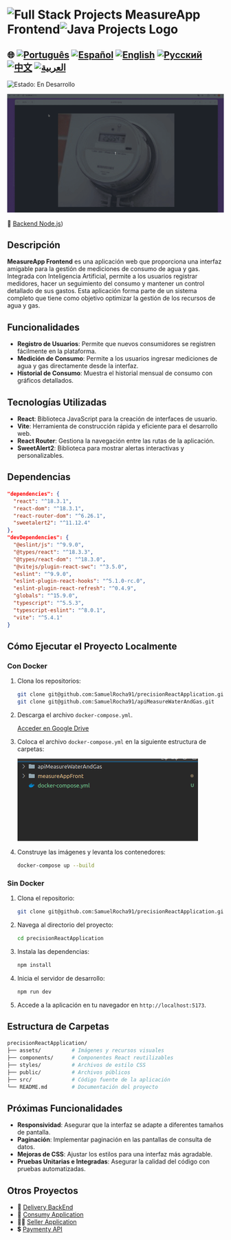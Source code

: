 # <img src="https://encrypted-tbn0.gstatic.com/images?q=tbn:ANd9GcTchGHKMA3VyA1ySh2ITWb0CIm_cnhF1cGvlQ&s" alt="Full Stack Projects" width="52" height="40" /> MeasureApp Frontend<img src="https://encrypted-tbn0.gstatic.com/images?q=tbn:ANd9GcTchGHKMA3VyA1ySh2ITWb0CIm_cnhF1cGvlQ&s" alt="Java Projects Logo" width="52" height="40" /> 

## 🌐 [![Português](https://img.shields.io/badge/Português-green)](https://github.com/SamuelRocha91/precisionReactApplication/blob/main/README.md) [![Español](https://img.shields.io/badge/Español-yellow)](https://github.com/SamuelRocha91/precisionReactApplication/blob/main/README_es.md) [![English](https://img.shields.io/badge/English-blue)](https://github.com/SamuelRocha91/precisionReactApplication/blob/main/README_en.md) [![Русский](https://img.shields.io/badge/Русский-lightgrey)](https://github.com/SamuelRocha91/precisionReactApplication/blob/main/README_ru.md) [![中文](https://img.shields.io/badge/中文-red)](https://github.com/SamuelRocha91/precisionReactApplication/blob/main/README_ch.md) [![العربية](https://img.shields.io/badge/العربية-orange)](https://github.com/SamuelRocha91/precisionReactApplication/blob/main/README_ar.md)

![Estado: En Desarrollo](https://img.shields.io/badge/status-en%20desarrollo-yellow)

![Demostración de la Aplicación](./gifs/apiMeasure.gif)

🤖 [Backend Node.js](https://github.com/SamuelRocha91/apiMeasureWaterAndGas/blob/main/README_es.md))

## Descripción

**MeasureApp Frontend** es una aplicación web que proporciona una interfaz amigable para la gestión de mediciones de consumo de agua y gas. Integrada con Inteligencia Artificial, permite a los usuarios registrar medidores, hacer un seguimiento del consumo y mantener un control detallado de sus gastos. Esta aplicación forma parte de un sistema completo que tiene como objetivo optimizar la gestión de los recursos de agua y gas.

## Funcionalidades

- **Registro de Usuarios**: Permite que nuevos consumidores se registren fácilmente en la plataforma.
- **Medición de Consumo**: Permite a los usuarios ingresar mediciones de agua y gas directamente desde la interfaz.
- **Historial de Consumo**: Muestra el historial mensual de consumo con gráficos detallados.

## Tecnologías Utilizadas

- **React**: Biblioteca JavaScript para la creación de interfaces de usuario.
- **Vite**: Herramienta de construcción rápida y eficiente para el desarrollo web.
- **React Router**: Gestiona la navegación entre las rutas de la aplicación.
- **SweetAlert2**: Biblioteca para mostrar alertas interactivas y personalizables.

## Dependencias

```json
"dependencies": {
  "react": "^18.3.1",
  "react-dom": "^18.3.1",
  "react-router-dom": "^6.26.1",
  "sweetalert2": "^11.12.4"
},
"devDependencies": {
  "@eslint/js": "^9.9.0",
  "@types/react": "^18.3.3",
  "@types/react-dom": "^18.3.0",
  "@vitejs/plugin-react-swc": "^3.5.0",
  "eslint": "^9.9.0",
  "eslint-plugin-react-hooks": "^5.1.0-rc.0",
  "eslint-plugin-react-refresh": "^0.4.9",
  "globals": "^15.9.0",
  "typescript": "^5.5.3",
  "typescript-eslint": "^8.0.1",
  "vite": "^5.4.1"
}
```

## Cómo Ejecutar el Proyecto Localmente

### Con Docker

1. Clona los repositorios:

   ```bash
   git clone git@github.com:SamuelRocha91/precisionReactApplication.git
   git clone git@github.com:SamuelRocha91/apiMeasureWaterAndGas.git
   ```

2. Descarga el archivo `docker-compose.yml`.

   [Acceder en Google Drive](https://drive.google.com/file/d/1p5MKW3YB5En05Jp5ETWxNbmHllinihiH/view?usp=sharing)

3. Coloca el archivo `docker-compose.yml` en la siguiente estructura de carpetas:

   ![Estructura de Carpetas](./public/pastasDocker.png)

4. Construye las imágenes y levanta los contenedores:

   ```bash
   docker-compose up --build
   ```

### Sin Docker

1. Clona el repositorio:

   ```bash
   git clone git@github.com:SamuelRocha91/precisionReactApplication.git
   ```

2. Navega al directorio del proyecto:

   ```bash
   cd precisionReactApplication
   ```

3. Instala las dependencias:

   ```bash
   npm install
   ```

4. Inicia el servidor de desarrollo:

   ```bash
   npm run dev
   ```

5. Accede a la aplicación en tu navegador en `http://localhost:5173`.

## Estructura de Carpetas

```bash
precisionReactApplication/
├── assets/          # Imágenes y recursos visuales
├── components/      # Componentes React reutilizables
├── styles/          # Archivos de estilo CSS
├── public/          # Archivos públicos
├── src/             # Código fuente de la aplicación
└── README.md        # Documentación del proyecto
```

## Próximas Funcionalidades

- **Responsividad**: Asegurar que la interfaz se adapte a diferentes tamaños de pantalla.
- **Paginación**: Implementar paginación en las pantallas de consulta de datos.
- **Mejoras de CSS**: Ajustar los estilos para una interfaz más agradable.
- **Pruebas Unitarias e Integradas**: Asegurar la calidad del código con pruebas automatizadas.

## Otros Proyectos

- 💎 [Delivery BackEnd](https://github.com/SamuelRocha91/delivery_back/blob/main/README_es.md) 
- 🛒 [Consumy Application](https://github.com/SamuelRocha91/consumy/blob/main/README_es.md) 
- 👨‍💼 [Seller Application](https://github.com/SamuelRocha91/seller_application/blob/main/README_es.md) 
- 💲 [Paymenty API](https://github.com/SamuelRocha91/paymenty) 
